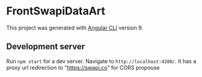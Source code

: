 # FrontSwapiDataArt

This project was generated with [Angular CLI](https://github.com/angular/angular-cli) version 9.

## Development server

Run `npm start` for a dev server. Navigate to `http://localhost:4200/`. 
It has a proxy url redirection to "https://swapi.co" for CORS propouse



